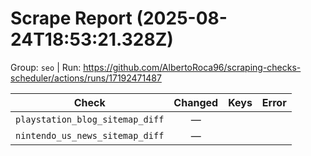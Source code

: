 # Scrape Report (2025-08-24T18:53:21.328Z)

Group: `seo`  |  Run: https://github.com/AlbertoRoca96/scraping-checks-scheduler/actions/runs/17192471487

| Check | Changed | Keys | Error |
|---|:---:|:--|:--|
| `playstation_blog_sitemap_diff` | — |  |  |
| `nintendo_us_news_sitemap_diff` | — |  |  |
